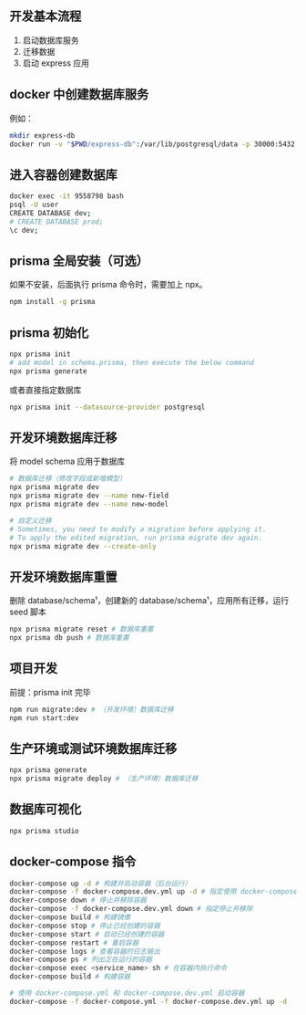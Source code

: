 ## 开发基本流程

1. 启动数据库服务
2. 迁移数据
3. 启动 express 应用

## docker 中创建数据库服务

例如：

```bash
mkdir express-db
docker run -v "$PWD/express-db":/var/lib/postgresql/data -p 30000:5432 -e POSTGRES_USER=user -e POSTGRES_PASSWORD=123456 -d postgres:14
```

## 进入容器创建数据库

```bash
docker exec -it 9558798 bash
psql -U user
CREATE DATABASE dev;
# CREATE DATABASE prod;
\c dev;
```

## prisma 全局安装（可选）

如果不安装，后面执行 prisma 命令时，需要加上 npx。

```bash
npm install -g prisma
```

## prisma 初始化

```bash
npx prisma init
# add model in schema.prisma, then execute the below command
npx prisma generate
```

或者直接指定数据库

```bash
npx prisma init --datasource-provider postgresql
```

## 开发环境数据库迁移

将 model schema 应用于数据库

```bash
# 数据库迁移（修改字段或新增模型）
npx prisma migrate dev
npx prisma migrate dev --name new-field
npx prisma migrate dev --name new-model
```

```bash
# 自定义迁移
# Sometimes, you need to modify a migration before applying it.
# To apply the edited migration, run prisma migrate dev again.
npx prisma migrate dev --create-only
```

## 开发环境数据库重置

删除 database/schema¹，创建新的 database/schema¹，应用所有迁移，运行 seed 脚本

```bash
npx prisma migrate reset # 数据库重置
npx prisma db push # 数据库重置
```

## 项目开发

前提：prisma init 完毕

```bash
npm run migrate:dev # （开发环境）数据库迁移
npm run start:dev
```

## 生产环境或测试环境数据库迁移

```bash
npx prisma generate
npx prisma migrate deploy # （生产环境）数据库迁移
```

## 数据库可视化

```bash
npx prisma studio
```

## docker-compose 指令

```bash
docker-compose up -d # 构建并启动容器（后台运行）
docker-compose -f docker-compose.dev.yml up -d # 指定使用 docker-compose.dev.yml 启动容器
docker-compose down # 停止并移除容器
docker-compose -f docker-compose.dev.yml down # 指定停止并移除
docker-compose build # 构建镜像
docker-compose stop # 停止已经创建的容器
docker-compose start # 启动已经创建的容器
docker-compose restart # 重启容器
docker-compose logs # 查看容器的日志输出
docker-compose ps # 列出正在运行的容器
docker-compose exec <service_name> sh # 在容器内执行命令
docker-compose build # 构建容器
```

```bash
# 使用 docker-compose.yml 和 docker-compose.dev.yml 启动容器
docker-compose -f docker-compose.yml -f docker-compose.dev.yml up -d
```
